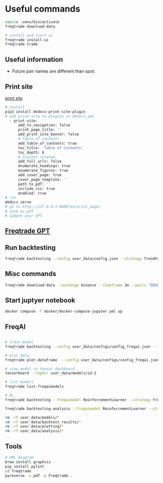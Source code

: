 # Useful commands

```sh
source .venv/bin/activate
freqtrade download-data

# install and start ui
freqtrade install-ui
freqtrade trade
```

## Useful information

- Future pair names are different than spot.

## Print site

[print site](https://timvink.github.io/mkdocs-print-site-plugin/print_page.html)

```sh
# install
pip3 install mkdocs-print-site-plugin
# add print-site to plugins in mkdocs.yml
  - print-site:
      add_to_navigation: false
      print_page_title: ''
      add_print_site_banner: false
      # Table of contents
      add_table_of_contents: true
      toc_title: 'Table of Contents'
      toc_depth: 6
      # Content-related
      add_full_urls: false
      enumerate_headings: true
      enumerate_figures: true
      add_cover_page: true
      cover_page_template: ''
      path_to_pdf: ''
      include_css: true
      enabled: true
# run
mkdocs serve
# go to http://127.0.0.1:8000/en/print_page/
# save as pdf
# update your GPT
```

## [Freqtrade GPT](https://chatgpt.com/g/g-JfyoeJta0-freqtrade-advisor)

## Run backtesting

```sh
freqtrade backtesting --config user_data/config.json --strategy TrendFollowingStrategy
```

## Misc commands

```sh
freqtrade download-data --exchange binance --timeframe 1m --pairs "DOGE/USDT:USDT" "XRP/USDT:USDT" "BTC/USDT:USDT" "ETH/USDT:USDT" --timerange 20240101-20250101
```

## Start juptyer notebook

```sh
docker compose -f docker/docker-compose-jupyter.yml up
```

## FreqAI

```sh

# train modal
freqtrade backtesting --config user_data/configs/config_freqai.json --freqaimodel XGBoostRegressor --strategy FreqaiExampleStrategy --timerange 20240601-20240701

# plot data
freqtrade plot-dataframe  --config user_data/configs/config_freqai.json --freqaimodel XGBoostRegressor --strategy FreqaiExampleStrategy --timerange 20240615-20240701

# view modal in tensor dashboard
tensorboard --logdir user_data/models/id-2

# list models
freqtrade list-freqaimodels

# RL 
freqtrade backtesting --freqaimodel ReinforcementLearner --strategy freqai_rl_test_strat  --config user_data/configs/config_freqai_rl.json --timerange 20240601-20240701 --logfile --cache none --export signals

freqtrade backtesting-analysis --freqaimodel ReinforcementLearner --strategy freqai_rl_test_strat  --config user_data/configs/config_freqai_rl.json --timerange 20240601-2024070 --analysis-groups 0 1 2 3 4 5

rm -rf user_data/models/* 
rm -rf user_data/backtest_results/*
rm -rf user_data/plotting/*
rm -rf user_data/analysis/*
```

## Tools

```sh
# UML diagram
brew install graphviz
pip install pylint
cd freqtrade
pyreverse -o pdf -p Freqtrade .
```
